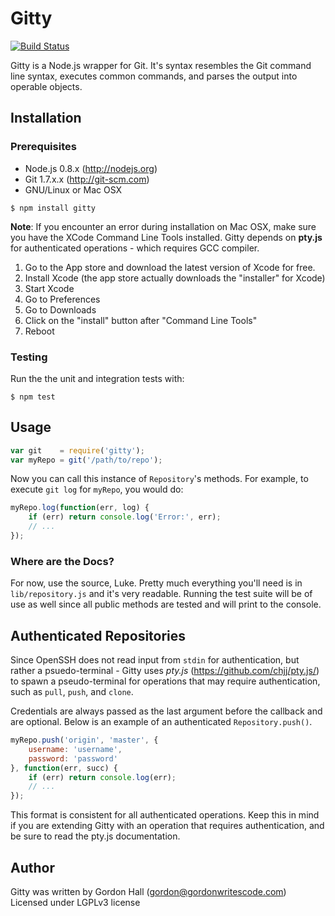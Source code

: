 # Gitty

[![Build Status](https://travis-ci.org/gordonwritescode/gitty.svg)](https://travis-ci.org/gordonwritescode/gitty)

Gitty is a Node.js wrapper for Git. It's syntax resembles the Git command line
syntax, executes common commands, and parses the output into operable objects.

## Installation

### Prerequisites

* Node.js 0.8.x (http://nodejs.org)
* Git 1.7.x.x (http://git-scm.com)
* GNU/Linux or Mac OSX

```
$ npm install gitty
```

**Note**: If you encounter an error during installation on Mac OSX, make sure
you have the XCode Command Line Tools installed. Gitty depends on **pty.js**
for authenticated operations - which requires GCC compiler.

1. Go to the App store and download the latest version of Xcode for free.
2. Install Xcode (the app store actually downloads the "installer" for Xcode)
3. Start Xcode
4. Go to Preferences
5. Go to Downloads
6. Click on the "install" button after "Command Line Tools"
7. Reboot

### Testing

Run the the unit and integration tests with:

```
$ npm test
```

## Usage

```js
var git    = require('gitty');
var myRepo = git('/path/to/repo');
```

Now you can call this instance of `Repository`'s methods. For example, to
execute `git log` for `myRepo`, you would do:

```javascript
myRepo.log(function(err, log) {
	if (err) return console.log('Error:', err);
	// ...
});
```

### Where are the Docs?

For now, use the source, Luke. Pretty much everything you'll need is in
`lib/repository.js` and it's very readable. Running the test suite will be of
use as well since all public methods are tested and will print to the console.

## Authenticated Repositories

Since OpenSSH does not read input from `stdin` for authentication, but rather a
psuedo-terminal - Gitty uses *pty.js* (<https://github.com/chjj/pty.js/>) to
spawn a pseudo-terminal for operations that may require authentication, such as
`pull`, `push`, and `clone`.

Credentials are always passed as the last argument before the callback and are
optional. Below is an example of an authenticated `Repository.push()`.

```javascript
myRepo.push('origin', 'master', {
	username: 'username',
	password: 'password'
}, function(err, succ) {
	if (err) return console.log(err);
	// ...
});
```

This format is consistent for all authenticated operations. Keep this in mind
if you are extending Gitty with an operation that requires authentication, and
be sure to read the pty.js documentation.

## Author

Gitty was written by Gordon Hall (gordon@gordonwritescode.com)  
Licensed under LGPLv3 license
